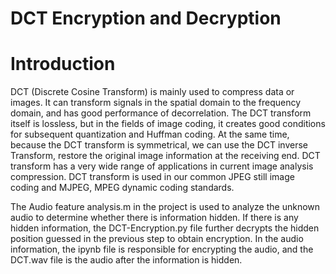 # DCT Encryption and Decryption

# Introduction

DCT (Discrete Cosine Transform) is mainly used to compress data or images. It can transform signals in the spatial domain to the frequency domain, and has good performance of decorrelation. The DCT transform itself is lossless, but in the fields of image coding, it creates good conditions for subsequent quantization and Huffman coding. At the same time, because the DCT transform is symmetrical, we can use the DCT inverse Transform, restore the original image information at the receiving end. DCT transform has a very wide range of applications in current image analysis compression. DCT transform is used in our common JPEG still image coding and MJPEG, MPEG dynamic coding standards.

The Audio feature analysis.m in the project is used to analyze the unknown audio to determine whether there is information hidden. If there is any hidden information, the DCT-Encryption.py file further decrypts the hidden position guessed in the previous step to obtain encryption. In the audio information, the ipynb file is responsible for encrypting the audio, and the DCT.wav file is the audio after the information is hidden.

